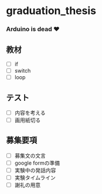 # graduation_thesis

### Arduino is dead :heart:

## 教材
- [ ] if
- [ ] switch
- [ ] loop

## テスト
- [ ] 内容を考える
- [ ] 画用紙切る

## 募集要項
- [ ] 募集文の文言
- [ ] google formの準備
- [ ] 実験中の発話内容
- [ ] 実験タイムライン
- [ ] 謝礼の用意
